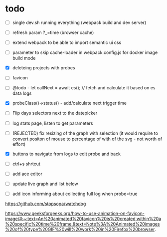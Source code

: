 

# todo

- [ ] single dev.sh running everything (webpack build and dev server)
- [ ] refresh param ?_=time (browser cache)
- [ ] extend webpack to be able to import semantic ui css
- [ ] parameter to skip cache-loader in webpack.config.js for docker image build mode
- [x] deleteing projects with probes
- [ ] favicon
- [ ] @todo - let callNext = await es(); // fetch and calculate it based on es data logs
- [x] probeClass()->status() - add/calculate next trigger time
- [ ] Flip days selectors next to the datepicker
- [ ] log stats page, listen to get parameters
- [ ] (REJECTED) fix resizing of the graph with selection (it would require to convert positon of mouse to percentage of with of the svg - not worth of effort)
- [x] buttons to navigate from logs to edit probe and back
- [ ] ctrl+s shrtcut
- [ ] add ace editor
- [ ] update live graph and list below
- [ ] add icon informing about collecting full log when probe=true



https://github.com/stopsopa/watchdog


https://www.geeksforgeeks.org/how-to-use-animation-on-favicon-image/#:~:text=An%20animated%20favicon%20is%20created,within%20a%20specific%20time%20frame.&text=Note%3A%20Animated%20images%20of%20type%20GIF%20will%20work%20in%20Firefox%20browser.
